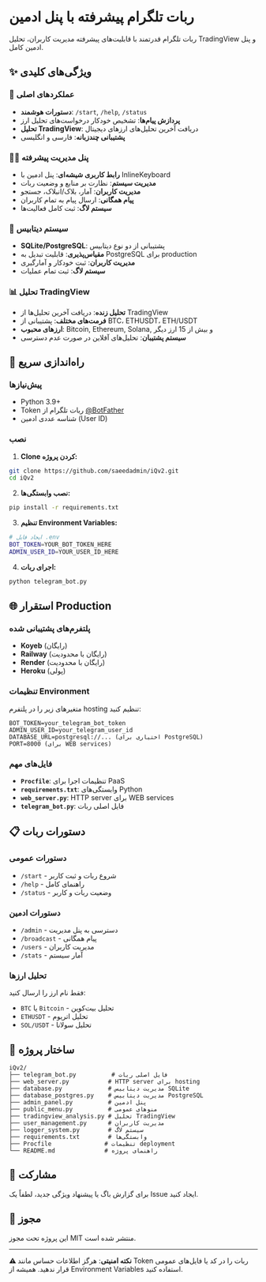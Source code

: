 # ربات تلگرام پیشرفته با پنل ادمین

ربات تلگرام قدرتمند با قابلیت‌های پیشرفته مدیریت کاربران، تحلیل TradingView و پنل ادمین کامل.

## ✨ ویژگی‌های کلیدی

### 🤖 عملکردهای اصلی
- **دستورات هوشمند**: `/start`, `/help`, `/status`
- **پردازش پیام‌ها**: تشخیص خودکار درخواست‌های تحلیل ارز
- **تحلیل TradingView**: دریافت آخرین تحلیل‌های ارزهای دیجیتال
- **پشتیبانی چندزبانه**: فارسی و انگلیسی

### 👨‍💼 پنل مدیریت پیشرفته
- **رابط کاربری شیشه‌ای**: پنل ادمین با InlineKeyboard
- **مدیریت سیستم**: نظارت بر منابع و وضعیت ربات
- **مدیریت کاربران**: آمار، بلاک/انبلاک، جستجو
- **پیام همگانی**: ارسال پیام به تمام کاربران
- **سیستم لاگ**: ثبت کامل فعالیت‌ها

### 💾 سیستم دیتابیس
- **SQLite/PostgreSQL**: پشتیبانی از دو نوع دیتابیس
- **مقیاس‌پذیری**: قابلیت تبدیل به PostgreSQL برای production
- **مدیریت کاربران**: ثبت خودکار و آمارگیری
- **سیستم لاگ**: ثبت تمام عملیات

### 📊 تحلیل TradingView
- **تحلیل زنده**: دریافت آخرین تحلیل‌ها از TradingView
- **فرمت‌های مختلف**: پشتیبانی از BTC، ETHUSDT، ETH/USDT
- **ارزهای محبوب**: Bitcoin, Ethereum, Solana, و بیش از 15 ارز دیگر
- **سیستم پشتیبان**: تحلیل‌های آفلاین در صورت عدم دسترسی

## 🚀 راه‌اندازی سریع

### پیش‌نیازها
- Python 3.9+
- Token ربات تلگرام از [@BotFather](https://t.me/BotFather)
- شناسه عددی ادمین (User ID)

### نصب

1. **Clone کردن پروژه:**
```bash
git clone https://github.com/saeedadmin/iQv2.git
cd iQv2
```

2. **نصب وابستگی‌ها:**
```bash
pip install -r requirements.txt
```

3. **تنظیم Environment Variables:**
```bash
# ایجاد فایل .env
BOT_TOKEN=YOUR_BOT_TOKEN_HERE
ADMIN_USER_ID=YOUR_USER_ID_HERE
```

4. **اجرای ربات:**
```bash
python telegram_bot.py
```

## 🌐 استقرار Production

### پلتفرم‌های پشتیبانی شده
- **Koyeb** (رایگان)
- **Railway** (رایگان با محدودیت)
- **Render** (رایگان با محدودیت)
- **Heroku** (پولی)

### تنظیمات Environment
متغیرهای زیر را در پلتفرم hosting تنظیم کنید:

```
BOT_TOKEN=your_telegram_bot_token
ADMIN_USER_ID=your_telegram_user_id
DATABASE_URL=postgresql://... (اختیاری برای PostgreSQL)
PORT=8000 (برای WEB services)
```

### فایل‌های مهم
- **`Procfile`**: تنظیمات اجرا برای PaaS
- **`requirements.txt`**: وابستگی‌های Python
- **`web_server.py`**: HTTP server برای WEB services
- **`telegram_bot.py`**: فایل اصلی ربات

## 📋 دستورات ربات

### دستورات عمومی
- `/start` - شروع ربات و ثبت کاربر
- `/help` - راهنمای کامل
- `/status` - وضعیت ربات و کاربر

### دستورات ادمین
- `/admin` - دسترسی به پنل مدیریت
- `/broadcast` - پیام همگانی
- `/users` - مدیریت کاربران
- `/stats` - آمار سیستم

### تحلیل ارزها
فقط نام ارز را ارسال کنید:
- `BTC` یا `Bitcoin` - تحلیل بیت‌کوین
- `ETHUSDT` - تحلیل اتریوم
- `SOL/USDT` - تحلیل سولانا

## 🔧 ساختار پروژه

```
iQv2/
├── telegram_bot.py          # فایل اصلی ربات
├── web_server.py           # HTTP server برای hosting
├── database.py             # مدیریت دیتابیس SQLite
├── database_postgres.py    # مدیریت دیتابیس PostgreSQL
├── admin_panel.py          # پنل ادمین
├── public_menu.py          # منوهای عمومی
├── tradingview_analysis.py # تحلیل TradingView
├── user_management.py      # مدیریت کاربران
├── logger_system.py        # سیستم لاگ
├── requirements.txt        # وابستگی‌ها
├── Procfile               # تنظیمات deployment
└── README.md              # راهنمای پروژه
```

## 🤝 مشارکت

برای گزارش باگ یا پیشنهاد ویژگی جدید، لطفاً یک Issue ایجاد کنید.

## 📄 مجوز

این پروژه تحت مجوز MIT منتشر شده است.

---

**⚠️ نکته امنیتی**: هرگز اطلاعات حساس مانند Token ربات را در کد یا فایل‌های عمومی قرار ندهید. همیشه از Environment Variables استفاده کنید.
